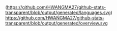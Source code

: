 (https://github.com/HWANGMA27/github-stats-transparent/blob/output/generated/languages.svg)
https://github.com/HWANGMA27/github-stats-transparent/blob/output/generated/overview.svg

